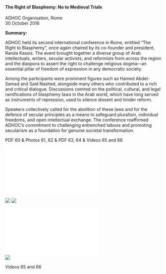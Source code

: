 <h4>The Right of Blasphemy: No to Medieval Trials</h4>

ADHOC Organisation, Rome  
30 October 2016

<b>Summary:</b>

ADHOC held its second international conference in Rome, entitled “The Right to Blasphemy”, once again chaired by its co-founder and president, Randa Kassis. The event brought together a diverse group of Arab intellectuals, writers, secular activists, and reformists from across the region and the diaspora to assert the right to challenge religious dogma—an essential pillar of freedom of expression in any democratic society.

Among the participants were prominent figures such as Hamed Abdel-Samad and Said Nashed, alongside many others who contributed to a rich and critical dialogue. Discussions centred on the political, cultural, and legal ramifications of blasphemy laws in the Arab world, which have long served as instruments of repression, used to silence dissent and hinder reform.

Speakers collectively called for the abolition of these laws and for the defence of secular principles as a means to safeguard pluralism, individual freedoms, and open intellectual exchange. The conference reaffirmed ADHOC’s commitment to challenging entrenched taboos and promoting secularism as a foundation for genuine societal transformation.

PDF 60 & Photos 61, 62 & PDF 63, 64 & Videos 65 and 66

![](60.pdf)  

![](61.jpg)
![](62.JPG)

![](63.pdf)  
![](64.JPG)

Videos 65 and 66
<p></p>
